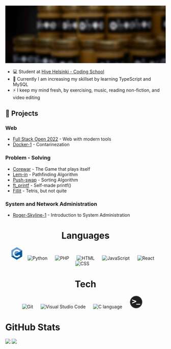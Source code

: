 
<img src="./pic/banner.gif"></img>
<!-- <h1 align="center">Hey you, my name is Henri! 👋
 <a href="https://www.linkedin.com/in/henri-maronen-60a242227/"><img src="https://camo.githubusercontent.com/c8a9c5b414cd812ad6a97a46c29af67239ddaeae08c41724ff7d945fb4c047e5/68747470733a2f2f6564656e742e6769746875622e696f2f537570657254696e7949636f6e732f696d616765732f7376672f6c696e6b6564696e2e737667" align="right" width="40px"">
 </h1> -->

- 💻 Student at [Hive Helsinki - Coding School]("https://www.hive.fi/en/)
- 🌱 Currently I am increasing my skillset by learning TypeScript and MySQL
- ⚡️ I keep my mind fresh, by exercising, music, reading non-fiction, and video editing
<!-- <p align="center" >💻 I'm currently student at a Coding School <a href="https://www.hive.fi/en/"> Hive Helsinki</a>.</p> -->

<!-- <p align="center">🐜 Check out my most recent project <a href="https://github.com/HenronenGIT/lem-in">lem-in - Pathfinding Algorithm</a></p> -->
## 🔨 Projects
<!-- <h1 align="center">🔨 Projects that I have done:</h1> -->
 
### Web 

- [Full Stack Open 2022](https://github.com/HenronenGIT/fullstackopen_2022) - Web with modern tools
- [Docker-1](https://github.com/HenronenGIT/Docker-1) - Contarinezation

### Problem - Solving

- [Corewar](https://github.com/HenronenGIT/corewar) - The Game that plays itself
- [Lem-in](https://github.com/HenronenGIT/lem-in) - Pathfinding Algorithm
- [Push-swap](https://github.com/HenronenGIT/Push_swap) - Sorting Algorithm
- [ft_printf](https://github.com/HenronenGIT/ft_printf) - Self-made printf()
- [Fillit](https://github.com/HenronenGIT/Fillit) - Tetris, but not quite

### System and Network Administration

- [Roger-Skyline-1](https://github.com/HenronenGIT/roger-skyline-1) - Introduction to System Administration


<!-- - <a href="https://github.com/HenronenGIT/Fillit">Fillit</a> -->
 <!-- <h3 align="center">⎔ Web Development ⎔</h3> -->
  <!-- <h4 align="center">
   <a href="https://github.com/HenronenGIT/fullstackopen_2022">Full Stack Open 2022</a> • -->
   <!-- <a href="https://github.com/HenronenGIT/Docker-1">Docker-1</a>
 </h4> -->

 <!-- <h3 align="center">⎔ Algorithm Projects ⎔</h3>
 <h4 align="center">
  <a href="https://github.com/HenronenGIT/corewar">Corewar</a> •
  <a href="https://github.com/HenronenGIT/lem-in">Lem-in</a> •
  <a href="https://github.com/HenronenGIT/Push_swap">Push-swap</a> •
  <a href="https://github.com/HenronenGIT/ft_printf">ft_printf</a> •
  <a href="https://github.com/HenronenGIT/Fillit">Fillit</a>
 </h4> -->

<!-- <h3 align="center">⎔ System and Network Administration ⎔</h3> -->
<!-- <h4 align="center"> -->
   <!-- <a href="https://github.com/HenronenGIT/roger-skyline-1">Roger-Skyline-1</a> -->
 </h4>
 <!-- <div align="center" text-align="center"> -->
 
<h1 align="center">Languages</h1>
<div align="center" style="display: inline_block">
 <img  alt="C language" width="40x" src="https://raw.githubusercontent.com/devicons/devicon/master/icons/c/c-original.svg" style="padding-right:10px;">
<img  alt="Python" width="40px"src="https://camo.githubusercontent.com/aa96ee3a3352c9c3c2161d3e95698d0885a277ab85d617fe77912627d37a3959/68747470733a2f2f6564656e742e6769746875622e696f2f537570657254696e7949636f6e732f696d616765732f7376672f707974686f6e2e737667" style="padding-right:20px;">
 <img  alt="PHP" width="40px"src="https://camo.githubusercontent.com/b71df4fcf19980b56b49c963638df23b5d1d2b9e9e487548649651f2f3e1d603/68747470733a2f2f6564656e742e6769746875622e696f2f537570657254696e7949636f6e732f696d616765732f7376672f7068702e737667" style="padding-right:20px;">
<img  alt="HTML" width="40px"src="https://camo.githubusercontent.com/9496882abd182958bcea4238ab44f7eb8928d7a4144c150f18f6c55ceb9b4490/68747470733a2f2f6564656e742e6769746875622e696f2f537570657254696e7949636f6e732f696d616765732f7376672f6a6176617363726970742e737667" style="padding-right:20px;">
 <img  alt="JavaScript" width="40px"src="https://camo.githubusercontent.com/72e5df59529a42423d671ba4c02bfb327d917517bfff18595c5e5dc17a5abece/68747470733a2f2f6564656e742e6769746875622e696f2f537570657254696e7949636f6e732f696d616765732f7376672f68746d6c352e737667" style="padding-right:20px;">
<img alt="React" width="40px"src="https://camo.githubusercontent.com/98ce3f27aec475c03ad0441a7d4092f6b956814c7adc7f0049689dccedb82f1d/68747470733a2f2f6564656e742e6769746875622e696f2f537570657254696e7949636f6e732f696d616765732f7376672f72656163742e737667" style="padding-right:20px;">
 <img alt="CSS" width="40px"src="https://camo.githubusercontent.com/b788527f604d8e727fcc90d721984125bced85c8a1c9f8da69c6c4a3e51df3c5/68747470733a2f2f6564656e742e6769746875622e696f2f537570657254696e7949636f6e732f696d616765732f7376672f637373332e737667" style="padding-right:20px;">
 
 <h1 align="center">Tech</h1>
 <img  alt="Git" width="40px"src="https://camo.githubusercontent.com/a7628672dbfd8720309680580dbfe8aff1d12a1bb2397b5c36cd10a56e08adf7/68747470733a2f2f6564656e742e6769746875622e696f2f537570657254696e7949636f6e732f696d616765732f7376672f6769742e737667" style="padding-right:20px;"> 
<img alt="Visual Studio Code" width="40px" src="https://camo.githubusercontent.com/3913c59c7057f9c9a7f79d63c9753930e69790c8f90fbb375a78686e96165d29/68747470733a2f2f6564656e742e6769746875622e696f2f537570657254696e7949636f6e732f696d616765732f7376672f76697375616c73747564696f636f64652e737667" style="padding-right:20px;">
<img  alt="C language" width="40x" src="https://camo.githubusercontent.com/b9279edfece526123a96af67ea002acdd47e84e5ad05126faa08ab3332f8a9ef/68747470733a2f2f6564656e742e6769746875622e696f2f537570657254696e7949636f6e732f696d616765732f7376672f646f636b65722e737667" style="padding-right:20px;">
<img alt="Terminal" width="40px"src="https://raw.githubusercontent.com/github/explore/80688e429a7d4ef2fca1e82350fe8e3517d3494d/topics/terminal/terminal.png" style="padding-right:20px;">
</div>
 
<h1> GitHub Stats</h1>
<div>
<img src="https://github-readme-stats.vercel.app/api?username=HenronenGIT&show_icons=true&theme=tokyonight" width="40%">
<img src="https://github-readme-stats.vercel.app/api/top-langs/?username=HenronenGit&layout=compact&theme=tokyonight" width="35.5%">
</div>

